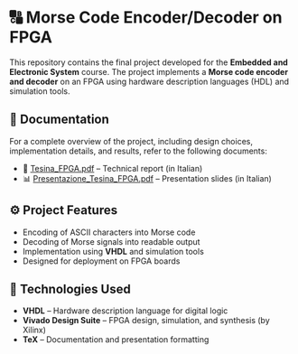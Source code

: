 # 🔠 Morse Code Encoder/Decoder on FPGA

This repository contains the final project developed for the **Embedded and Electronic System** course. The project implements a **Morse code encoder and decoder** on an FPGA using hardware description languages (HDL) and simulation tools.

## 📘 Documentation

For a complete overview of the project, including design choices, implementation details, and results, refer to the following documents:

- 📄 [Tesina_FPGA.pdf](./Tesina_FPGA.pdf) – Technical report (in Italian)
- 📊 [Presentazione_Tesina_FPGA.pdf](./Presentazione_Tesina_FPGA.pdf) – Presentation slides (in Italian)

## ⚙️ Project Features

- Encoding of ASCII characters into Morse code
- Decoding of Morse signals into readable output
- Implementation using **VHDL** and simulation tools
- Designed for deployment on FPGA boards

## 🧰 Technologies Used

- **VHDL** – Hardware description language for digital logic
- **Vivado Design Suite** – FPGA design, simulation, and synthesis (by Xilinx)
- **TeX** – Documentation and presentation formatting




